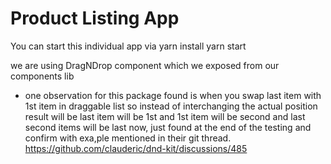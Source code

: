 # Product Listing App

You can start this individual app via
yarn install
yarn start

we are using DragNDrop component which we exposed from our components lib

- one observation for this package found is when you swap last item with 1st item in draggable list so instead of interchanging the actual position result will be last item will be 1st and 1st item will be second and last second items will be last now, just found at the end of the testing and confirm with exa,ple mentioned in their git thread.
  https://github.com/clauderic/dnd-kit/discussions/485
